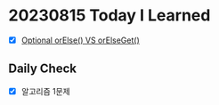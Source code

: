 # 20230815 Today I Learned
- [X] [Optional orElse() VS orElseGet()](../Java/optional.md)

## Daily Check
- [X] 알고리즘 1문제 
